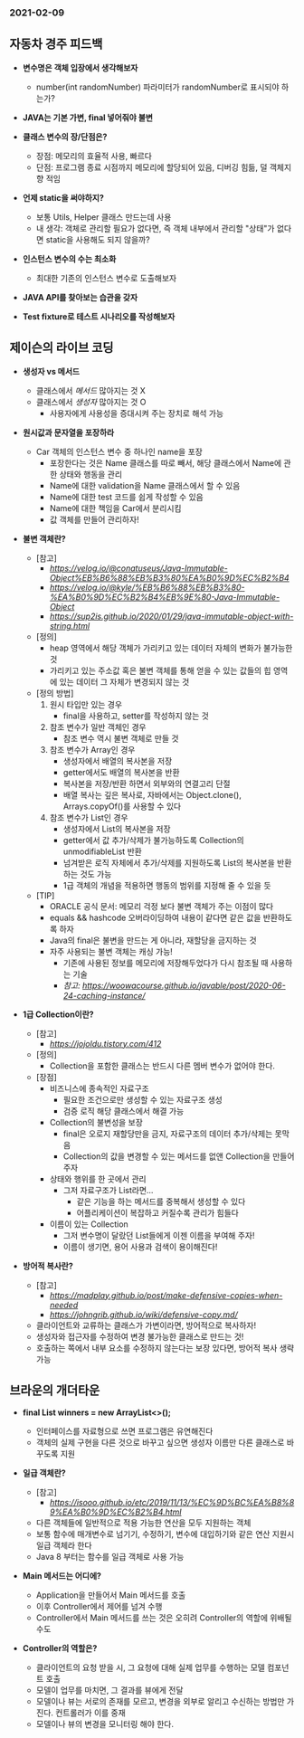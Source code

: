 ### 2021-02-09

## 자동차 경주 피드백
- __변수명은 객체 입장에서 생각해보자__
    - number(int randomNumber) 파라미터가 randomNumber로 표시되야 하는가?

- __JAVA는 기본 가변, final 넣어줘야 불변__

- __클래스 변수의 장/단점은?__
    - 장점: 메모리의 효율적 사용, 빠르다
    - 단점: 프로그램 종료 시점까지 메모리에 할당되어 있음, 디버깅 힘듦, 덜 객체지향 적임

- __언제 static을 써야하지?__
    - 보통 Utils, Helper 클래스 만드는데 사용
    - 내 생각: 객체로 관리할 필요가 없다면, 즉 객체 내부에서 관리할 "상태"가 없다면 static을 사용해도 되지 않을까?

- __인스턴스 변수의 수는 최소화__
    - 최대한 기존의 인스턴스 변수로 도출해보자

- __JAVA API를 찾아보는 습관을 갖자__

- __Test fixture로 테스트 시나리오를 작성해보자__
    
## 제이슨의 라이브 코딩
- __생성자 vs 메서드__
    - 클래스에서 *메서드* 많아지는 것 X
    - 클래스에서 *생성자* 많아지는 것 O
        - 사용자에게 사용성을 증대시켜 주는 장치로 해석 가능

- __원시값과 문자열을 포장하라__
    - Car 객체의 인스턴스 변수 중 하나인 name을 포장
        - 포장한다는 것은 Name 클래스를 따로 빼서, 해당 클래스에서 Name에 관한 상태와 행동을 관리
        - Name에 대한 validation을 Name 클래스에서 할 수 있음
        - Name에 대한 test 코드를 쉽게 작성할 수 있음
        - Name에 대한 책임을 Car에서 분리시킴
        - 값 객체를 만들어 관리하자!

- __불변 객체란?__
    - [참고]
        - *https://velog.io/@conatuseus/Java-Immutable-Object%EB%B6%88%EB%B3%80%EA%B0%9D%EC%B2%B4*
        - *https://velog.io/@kyle/%EB%B6%88%EB%B3%80-%EA%B0%9D%EC%B2%B4%EB%9E%80-Java-Immutable-Object*
        - *https://sup2is.github.io/2020/01/29/java-immutable-object-with-string.html*
    - [정의]
        - heap 영역에서 해당 객체가 가리키고 있는 데이터 자체의 변화가 불가능한 것
        - 가리키고 있는 주소값 혹은 불변 객체를 통해 얻을 수 있는 값들의 힙 영역에 있는 데이터 그 자체가 변경되지 않는 것
    - [정의 방법]
        1. 원시 타입만 있는 경우
            - final을 사용하고, setter를 작성하지 않는 것
        2. 참조 변수가 일반 객체인 경우
            - 참조 변수 역시 불변 객체로 만들 것
        3. 참조 변수가 Array인 경우
            - 생성자에서 배열의 복사본을 저장
            - getter에서도 배열의 복사본을 반환
            - 복사본을 저장/반환 하면서 외부와의 연결고리 단절
            - 배열 복사는 깊은 복사로, 자바에서는 Object.clone(), Arrays.copyOf()를 사용할 수 있다
        4. 참조 변수가 List인 경우
            - 생성자에서 List의 복사본을 저장
            - getter에서 값 추가/삭제가 불가능하도록 Collection의 unmodifiableList 반환
            - 넘겨받은 로직 자체에서 추가/삭제를 지원하도록 List의 복사본을 반환하는 것도 가능
            - 1급 객체의 개념을 적용하면 행동의 범위를 지정해 줄 수 있을 듯 
    - [TIP]
        - ORACLE 공식 문서: 메모리 걱정 보다 불변 객체가 주는 이점이 많다
        - equals && hashcode 오버라이딩하여 내용이 같다면 같은 값을 반환하도록 하자
        - Java의 final은 불변을 만드는 게 아니라, 재할당을 금지하는 것
        - 자주 사용되는 불변 객체는 캐싱 가능!
            - 기존에 사용된 정보를 메모리에 저장해두었다가 다시 참조될 때 사용하는 기술
            - *참고: https://woowacourse.github.io/javable/post/2020-06-24-caching-instance/*
            
- __1급 Collection이란?__
    - [참고]
        - *https://jojoldu.tistory.com/412*
    - [정의]
        - Collection을 포함한 클래스는 반드시 다른 멤버 변수가 없어야 한다.
    - [장점]
        - 비즈니스에 종속적인 자료구조
            - 필요한 조건으로만 생성할 수 있는 자료구조 생성
            - 검증 로직 해당 클래스에서 해결 가능
        - Collection의 불변성을 보장
            - final은 오로지 재할당만을 금지, 자료구조의 데이터 추가/삭제는 못막음
            - Collection의 값을 변경할 수 있는 메서드를 없앤 Collection을 만들어 주자 
        - 상태와 행위를 한 곳에서 관리
            - 그저 자료구조가 List라면...
                - 같은 기능을 하는 메서드를 중복해서 생성할 수 있다
                - 어플리케이션이 복잡하고 커질수록 관리가 힘들다
        - 이름이 있는 Collection
            - 그저 변수명이 달랐던 List들에게 이젠 이름을 부여해 주자!
            - 이름이 생기면, 용어 사용과 검색이 용이해진다!
        
- __방어적 복사란?__
    - [참고]
        - *https://madplay.github.io/post/make-defensive-copies-when-needed*
        - *https://johngrib.github.io/wiki/defensive-copy.md/*
    - 클라이언트와 교류하는 클래스가 가변이라면, 방어적으로 복사하자!
    - 생성자와 접근자를 수정하여 변경 불가능한 클래스로 만드는 것!
    - 호출하는 쪽에서 내부 요소를 수정하지 않는다는 보장 있다면, 방어적 복사 생략 가능

## 브라운의 개더타운
- __final List<Car> winners = new ArrayList<>();__
    - 인터페이스를 자료형으로 쓰면 프로그램은 유연해진다
    - 객체의 실제 구현을 다른 것으로 바꾸고 싶으면 생성자 이름만 다른 클래스로 바꾸도록 지원

- __일급 객체란?__
    - [참고]
        - *https://isooo.github.io/etc/2019/11/13/%EC%9D%BC%EA%B8%89%EA%B0%9D%EC%B2%B4.html*
    - 다른 객체들에 일반적으로 적용 가능한 연산을 모두 지원하는 객체
    - 보통 함수에 매개변수로 넘기기, 수정하기, 변수에 대입하기와 같은 연산 지원시 일급 객체라 한다
    - Java 8 부터는 함수를 일급 객체로 사용 가능
    
- __Main 메서드는 어디에?__
    - Application을 만들어서 Main 메서드를 호출
    - 이후 Controller에서 제어를 넘겨 수행
    - Controller에서 Main 메서드를 쓰는 것은 오히려 Controller의 역할에 위배될 수도

- __Controller의 역할은?__
    - 클라이언트의 요청 받을 시, 그 요청에 대해 실제 업무를 수행하는 모델 컴포넌트 호출
    - 모델이 업무를 마치면, 그 결과를 뷰에게 전달
    - 모델이나 뷰는 서로의 존재를 모르고, 변경을 외부로 알리고 수신하는 방법만 가진다. 컨트롤러가 이를 중재
    - 모델이나 뷰의 변경을 모니터링 해야 한다. 
